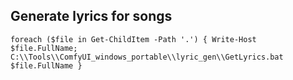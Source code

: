 ## Generate lyrics for songs

```
foreach ($file in Get-ChildItem -Path '.') { Write-Host $file.FullName; C:\\Tools\\ComfyUI_windows_portable\\lyric_gen\\GetLyrics.bat $file.FullName }
```
